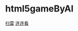 # html5gameByAI

<a href="https://matrix3d.github.io/gamebyai/saolei.html">扫雷</a> 
<a href="https://matrix3d.github.io/gamebyai/llk.html">连连看</a> 
